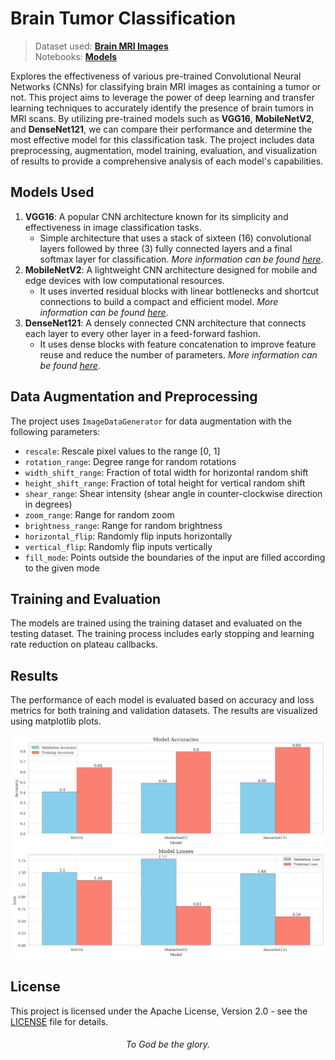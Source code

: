 # Brain Tumor Classification

> Dataset used: **[Brain MRI Images](datasets/raw/)**  
> Notebooks: **[Models](https://nbviewer.org/github/trigeminal/brain-tumor-classification/blob/main/notebooks/model.ipynb)**

Explores the effectiveness of various pre-trained Convolutional Neural Networks (CNNs) for classifying brain MRI images as containing a tumor or not. This project aims to leverage the power of deep learning and transfer learning techniques to accurately identify the presence of brain tumors in MRI scans. By utilizing pre-trained models such as **VGG16**, **MobileNetV2**, and **DenseNet121**, we can compare their performance and determine the most effective model for this classification task. The project includes data preprocessing, augmentation, model training, evaluation, and visualization of results to provide a comprehensive analysis of each model's capabilities.

## Models Used

1. **VGG16**: A popular CNN architecture known for its simplicity and effectiveness in image classification tasks.
   - Simple architecture that uses a stack of sixteen (16) convolutional layers followed by three (3) fully connected layers and a final softmax layer for classification. *More information can be found [here](https://keras.io/api/applications/vgg/)*.
2. **MobileNetV2**: A lightweight CNN architecture designed for mobile and edge devices with low computational resources.
    - It uses inverted residual blocks with linear bottlenecks and shortcut connections to build a compact and efficient model. *More information can be found [here](https://keras.io/api/applications/mobilenet/)*.
3. **DenseNet121**: A densely connected CNN architecture that connects each layer to every other layer in a feed-forward fashion.
    - It uses dense blocks with feature concatenation to improve feature reuse and reduce the number of parameters. *More information can be found [here](https://keras.io/api/applications/densenet/)*.

## Data Augmentation and Preprocessing

The project uses `ImageDataGenerator` for data augmentation with the following parameters:

- `rescale`: Rescale pixel values to the range [0, 1]
- `rotation_range`: Degree range for random rotations
- `width_shift_range`: Fraction of total width for horizontal random shift
- `height_shift_range`: Fraction of total height for vertical random shift
- `shear_range`: Shear intensity (shear angle in counter-clockwise direction in degrees)
- `zoom_range`: Range for random zoom
- `brightness_range`: Range for random brightness
- `horizontal_flip`: Randomly flip inputs horizontally
- `vertical_flip`: Randomly flip inputs vertically
- `fill_mode`: Points outside the boundaries of the input are filled according to the given mode

## Training and Evaluation

The models are trained using the training dataset and evaluated on the testing dataset. The training process includes early stopping and learning rate reduction on plateau callbacks.

## Results

The performance of each model is evaluated based on accuracy and loss metrics for both training and validation datasets. The results are visualized using matplotlib plots.

![Model Performance](docs/img/viz1.png)

## License

This project is licensed under the Apache License, Version 2.0 - see the [LICENSE](LICENSE) file for details.

<div align="center">
    
###### To God be the glory.
</div>
